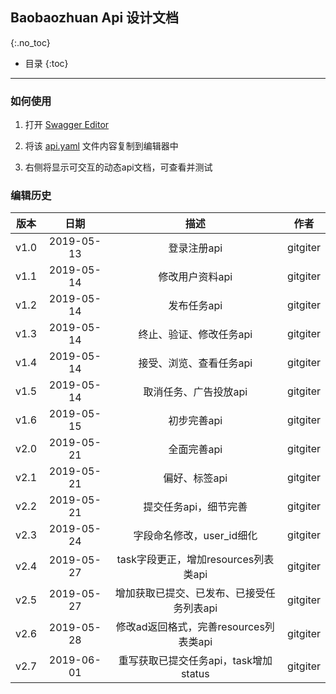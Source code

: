 ## Baobaozhuan Api 设计文档

{:.no_toc}

* 目录
{:toc}

---

### 如何使用

1. 打开 [Swagger Editor](http://editor.swagger.io/)

2. 将该 [api.yaml](./api.yaml) 文件内容复制到编辑器中

3. 右侧将显示可交互的动态api文档，可查看并测试

### 编辑历史

| 版本 |   日期    | 描述 |  作者   |
| :--: | :-------: | :--: | :-----: |
| v1.0 | 2019-05-13 | 登录注册api | gitgiter |
| v1.1 | 2019-05-14 | 修改用户资料api | gitgiter |
| v1.2 | 2019-05-14 | 发布任务api | gitgiter |
| v1.3 | 2019-05-14 | 终止、验证、修改任务api | gitgiter |
| v1.4 | 2019-05-14 | 接受、浏览、查看任务api | gitgiter |
| v1.5 | 2019-05-14 | 取消任务、广告投放api | gitgiter |
| v1.6 | 2019-05-15 | 初步完善api | gitgiter |
| v2.0 | 2019-05-21 | 全面完善api | gitgiter |
| v2.1 | 2019-05-21 | 偏好、标签api | gitgiter |
| v2.2 | 2019-05-21 | 提交任务api，细节完善 | gitgiter |
| v2.3 | 2019-05-24 | 字段命名修改，user_id细化 | gitgiter |
| v2.4 | 2019-05-27 | task字段更正，增加resources列表类api | gitgiter |
| v2.5 | 2019-05-27 | 增加获取已提交、已发布、已接受任务列表api | gitgiter |
| v2.6 | 2019-05-28 | 修改ad返回格式，完善resources列表类api | gitgiter |
| v2.7 | 2019-06-01 | 重写获取已提交任务api，task增加status | gitgiter |

